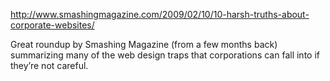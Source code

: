 <!--
slug: 10-harsh-truths-about-corporate-websites
date: Fri Aug 14 2009 07:12:06 GMT+0200 (CEST)
tags: web design
title: 10 Harsh Truths About Corporate Websites
id: 162592151
link: http://joreteg.com/post/162592151/10-harsh-truths-about-corporate-websites
raw: {"blog_name":"henrikjoreteg","id":162592151,"post_url":"http://joreteg.com/post/162592151/10-harsh-truths-about-corporate-websites","slug":"10-harsh-truths-about-corporate-websites","type":"link","date":"2009-08-14 05:12:06 GMT","timestamp":1250226726,"state":"published","format":"html","reblog_key":"4DCRty7g","tags":["web design"],"short_url":"http://tmblr.co/ZgL_Yy9iFMN","recommended_source":null,"recommended_color":null,"highlighted":[],"note_count":0,"title":"10 Harsh Truths About Corporate Websites","url":"http://www.smashingmagazine.com/2009/02/10/10-harsh-truths-about-corporate-websites/","link_author":null,"excerpt":null,"publisher":"smashingmagazine.com","description":"<p>Great roundup by Smashing Magazine (from a few months back) summarizing many of the web design traps that corporations can fall into if they&rsquo;re not careful.</p>","reblog":{"tree_html":"","comment":"<p>Great roundup by Smashing Magazine (from a few months back) summarizing many of the web design traps that corporations can fall into if they’re not careful.</p>"},"trail":[{"blog":{"name":"henrikjoreteg","active":true,"theme":{"header_full_width":1500,"header_full_height":500,"header_focus_width":676,"header_focus_height":380,"avatar_shape":"circle","background_color":"#F6F6F6","body_font":"Helvetica Neue","header_bounds":"0,1249,380,573","header_image":"http://static.tumblr.com/df7befc8b0387cf597578e613c221cb3/uzkwgdq/FAjnt7hyg/tumblr_static_agmw2bdhkjs4ws4sscw44swgc.jpg","header_image_focused":"http://static.tumblr.com/df7befc8b0387cf597578e613c221cb3/uzkwgdq/1oSnt7hyh/tumblr_static_tumblr_static_agmw2bdhkjs4ws4sscw44swgc_focused_v3.jpg","header_image_scaled":"http://static.tumblr.com/df7befc8b0387cf597578e613c221cb3/uzkwgdq/FAjnt7hyg/tumblr_static_agmw2bdhkjs4ws4sscw44swgc_2048_v2.jpg","header_stretch":true,"link_color":"#529ECC","show_avatar":true,"show_description":true,"show_header_image":true,"show_title":true,"title_color":"#444444","title_font":"Helvetica Neue","title_font_weight":"bold"}},"post":{"id":"162592151"},"content_raw":"<p>Great roundup by Smashing Magazine (from a few months back) summarizing many of the web design traps that corporations can fall into if they’re not careful.</p>","content":"<p>Great roundup by Smashing Magazine (from a few months back) summarizing many of the web design traps that corporations can fall into if they’re not careful.</p>","is_current_item":true,"is_root_item":true}],"body":"<a href=\"http://www.smashingmagazine.com/2009/02/10/10-harsh-truths-about-corporate-websites/\">http://www.smashingmagazine.com/2009/02/10/10-harsh-truths-about-corporate-websites/</a>\n\n<p>Great roundup by Smashing Magazine (from a few months back) summarizing many of the web design traps that corporations can fall into if they&rsquo;re not careful.</p>"}
publish: 2009-08-014
-->


<http://www.smashingmagazine.com/2009/02/10/10-harsh-truths-about-corporate-websites/>

Great roundup by Smashing Magazine (from a few months back) summarizing
many of the web design traps that corporations can fall into if they’re
not careful.

